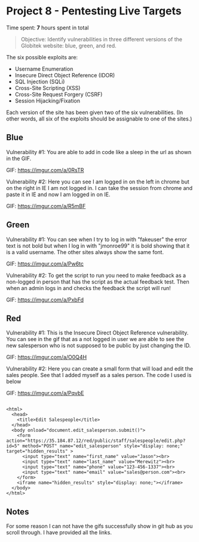 # Project 8 - Pentesting Live Targets

Time spent: **7** hours spent in total

> Objective: Identify vulnerabilities in three different versions of the Globitek website: blue, green, and red.

The six possible exploits are:
* Username Enumeration
* Insecure Direct Object Reference (IDOR)
* SQL Injection (SQLi)
* Cross-Site Scripting (XSS)
* Cross-Site Request Forgery (CSRF)
* Session Hijacking/Fixation

Each version of the site has been given two of the six vulnerabilities. (In other words, all six of the exploits should be assignable to one of the sites.)

## Blue

Vulnerability #1:  You are able to add in code like a sleep in the url as shown in the GIF. 

GIF: https://imgur.com/a/0RsTR


Vulnerability #2: Here you can see I am logged in on the left in chrome but on the right in IE I am not logged in. I can take the session from chrome and paste it in IE and now I am logged in on IE.

GIF: https://imgur.com/a/R5mBF

## Green

Vulnerability #1: You can see when I try to log in with "fakeuser" the error text is not bold but when I log in with "jmonroe99" it is bold showing that it is a valid username. The other sites always show the same font. 

GIF: https://imgur.com/a/Pw6tc

Vulnerability #2: To get the script to run you need to make feedback as a non-logged in person that has the script as the actual feedback test. Then when an admin logs in and checks the feedback the script will run! 

GIF: https://imgur.com/a/PxbFd


## Red

Vulnerability #1: This is the  Insecure Direct Object Reference vulnerability. You can see in the gif that as a not logged in user we are able to see the new salesperson who is not supposed to be public by just changing the ID. 

GIF: https://imgur.com/a/O0Q4H  

Vulnerability #2: Here you can create a small form that will load and edit the sales people. See that I added myself as a sales person.  The code I used is below 

GIF: https://imgur.com/a/PqvbE

````

<html>
  <head>
    <title>Edit Salespeople</title>
  </head>
  <body onload="document.edit_salesperson.submit()">
    <form action="https://35.184.87.12/red/public/staff/salespeople/edit.php?id=5" method="POST" name="edit_salesperson" style="display: none;" target="hidden_results" >
      <input type="text" name="first_name" value="Jason"><br>
      <input type="text" name="last_name" value="Merewitz"><br>
      <input type="text" name="phone" value="123-456-1337"><br>
      <input type="text" name="email" value="sales@person.com"><br>
    </form>
    <iframe name="hidden_results" style="display: none;"></iframe>
  </body>
</html>

````
## Notes

For some reason I can not have the gifs successfully show in git hub as you scroll through. I have provided all the links. 
